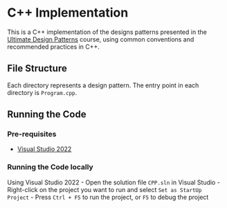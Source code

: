 # C++ Implementation

This is a C++ implementation of the designs patterns presented in the [Ultimate Design Patterns](https://www.udemy.com/course/ultimate-design-patterns/?referralCode=C4486750B8FA2ABC3F46) course, using common conventions and recommended practices in C++.

## File Structure

Each directory represents a design pattern. The entry point in each directory is `Program.cpp`.

## Running the Code

### Pre-requisites

- [Visual Studio 2022](https://visualstudio.microsoft.com/downloads/)

### Running the Code locally

Using Visual Studio 2022 - Open the solution file `CPP.sln` in Visual Studio - Right-click on the project you want to run and select `Set as StartUp Project` - Press `Ctrl + F5` to run the project, or `F5` to debug the project

